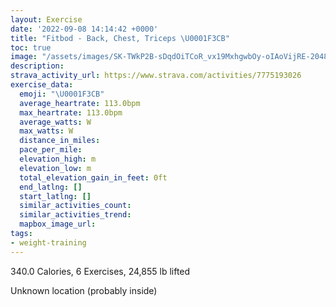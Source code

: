 ```yaml
---
layout: Exercise
date: '2022-09-08 14:14:42 +0000'
title: "Fitbod - Back, Chest, Triceps \U0001F3CB️"
toc: true
image: "/assets/images/SK-TWkP2B-sDqdOiTCoR_vx19MxhgwbOy-oIAoVijRE-2048x1152.jpg.jpeg"
description:
strava_activity_url: https://www.strava.com/activities/7775193026
exercise_data:
  emoji: "\U0001F3CB️"
  average_heartrate: 113.0bpm
  max_heartrate: 113.0bpm
  average_watts: W
  max_watts: W
  distance_in_miles:
  pace_per_mile:
  elevation_high: m
  elevation_low: m
  total_elevation_gain_in_feet: 0ft
  end_latlng: []
  start_latlng: []
  similar_activities_count:
  similar_activities_trend:
  mapbox_image_url:
tags:
- weight-training
---
```


340.0 Calories, 6 Exercises, 24,855 lb lifted

Unknown location (probably inside)
